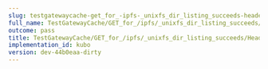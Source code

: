 ```yaml
---
slug: testgatewaycache-get_for_-ipfs-_unixfs_dir_listing_succeeds-header_x-ipfs-path
full_name: TestGatewayCache/GET_for_/ipfs/_unixfs_dir_listing_succeeds/Header_X-Ipfs-Path
outcome: pass
title: TestGatewayCache/GET_for_/ipfs/_unixfs_dir_listing_succeeds/Header_X-Ipfs-Path
implementation_id: kubo
version: dev-44b0eaa-dirty
---
```


